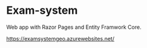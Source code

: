 # Exam-system
Web app with Razor Pages and Entity Framwork Core.


https://examsystemgeo.azurewebsites.net/
